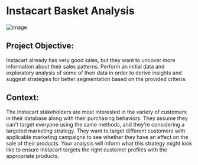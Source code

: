 # Instacart Basket Analysis
![image](https://user-images.githubusercontent.com/102547117/160653282-3e74b9e2-44ab-476c-9a67-50ced669bc4b.png)
## Project Objective:
Instacart already has very good sales, but they want to uncover more information about their sales patterns. Perform an initial data and exploratory analysis of some of their data in order to derive insights and suggest strategies for better segmentation based on the provided criteria.
## Context: 
The Instacart stakeholders are most interested in the variety of customers in their database along with their purchasing behaviors. They assume they can't target everyone using the same methods, and they’re considering a targeted marketing strategy. They want to target different customers with applicable marketing campaigns to see whether they have an effect on the sale of their products. Your analysis will inform what this strategy might look like to ensure Instacart targets the right customer profiles with the appropriate products.
